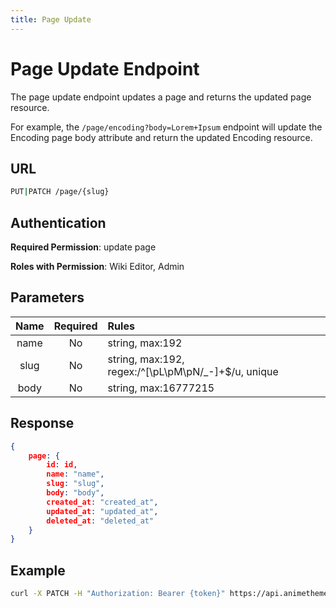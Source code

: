```yaml
---
title: Page Update
---
```


# Page Update Endpoint

The page update endpoint updates a page and returns the updated page resource.

For example, the `/page/encoding?body=Lorem+Ipsum` endpoint will update the Encoding page body attribute and return the updated Encoding resource.

## URL

```sh
PUT|PATCH /page/{slug}
```

## Authentication

**Required Permission**: update page

**Roles with Permission**: Wiki Editor, Admin

## Parameters

| Name     | Required | Rules                                                |
| :------: | :------: | :--------------------------------------------------- |
| name     | No       | string, max:192                                      |
| slug     | No       | string, max:192, regex:/^[\pL\pM\pN\/_-]+$/u, unique |
| body     | No       | string, max:16777215                                 |

## Response

```json
{
    page: {
        id: id,
        name: "name",
        slug: "slug",
        body: "body",
        created_at: "created_at",
        updated_at: "updated_at",
        deleted_at: "deleted_at"
    }
}
```

## Example

```bash
curl -X PATCH -H "Authorization: Bearer {token}" https://api.animethemes.moe/page/encoding
```
